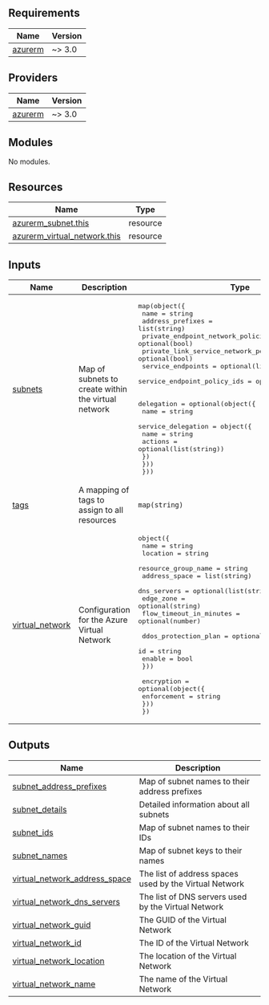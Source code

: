 <!-- BEGIN_TF_DOCS -->
## Requirements

| Name | Version |
|------|---------|
| <a name="requirement_azurerm"></a> [azurerm](#requirement\_azurerm) | ~> 3.0 |

## Providers

| Name | Version |
|------|---------|
| <a name="provider_azurerm"></a> [azurerm](#provider\_azurerm) | ~> 3.0 |

## Modules

No modules.

## Resources

| Name | Type |
|------|------|
| [azurerm_subnet.this](https://registry.terraform.io/providers/hashicorp/azurerm/latest/docs/resources/subnet) | resource |
| [azurerm_virtual_network.this](https://registry.terraform.io/providers/hashicorp/azurerm/latest/docs/resources/virtual_network) | resource |

## Inputs

| Name | Description | Type | Default | Required |
|------|-------------|------|---------|:--------:|
| <a name="input_subnets"></a> [subnets](#input\_subnets) | Map of subnets to create within the virtual network | <pre>map(object({<br/>    name                                          = string<br/>    address_prefixes                              = list(string)<br/>    private_endpoint_network_policies_enabled    = optional(bool)<br/>    private_link_service_network_policies_enabled = optional(bool)<br/>    service_endpoints                             = optional(list(string))<br/>    service_endpoint_policy_ids                   = optional(list(string))<br/><br/>    delegation = optional(object({<br/>      name = string<br/>      service_delegation = object({<br/>        name    = string<br/>        actions = optional(list(string))<br/>      })<br/>    }))<br/>  }))</pre> | `{}` | no |
| <a name="input_tags"></a> [tags](#input\_tags) | A mapping of tags to assign to all resources | `map(string)` | n/a | yes |
| <a name="input_virtual_network"></a> [virtual\_network](#input\_virtual\_network) | Configuration for the Azure Virtual Network | <pre>object({<br/>    name                    = string<br/>    location                = string<br/>    resource_group_name     = string<br/>    address_space           = list(string)<br/>    dns_servers             = optional(list(string))<br/>    edge_zone               = optional(string)<br/>    flow_timeout_in_minutes = optional(number)<br/><br/>    ddos_protection_plan = optional(object({<br/>      id     = string<br/>      enable = bool<br/>    }))<br/><br/>    encryption = optional(object({<br/>      enforcement = string<br/>    }))<br/>  })</pre> | n/a | yes |

## Outputs

| Name | Description |
|------|-------------|
| <a name="output_subnet_address_prefixes"></a> [subnet\_address\_prefixes](#output\_subnet\_address\_prefixes) | Map of subnet names to their address prefixes |
| <a name="output_subnet_details"></a> [subnet\_details](#output\_subnet\_details) | Detailed information about all subnets |
| <a name="output_subnet_ids"></a> [subnet\_ids](#output\_subnet\_ids) | Map of subnet names to their IDs |
| <a name="output_subnet_names"></a> [subnet\_names](#output\_subnet\_names) | Map of subnet keys to their names |
| <a name="output_virtual_network_address_space"></a> [virtual\_network\_address\_space](#output\_virtual\_network\_address\_space) | The list of address spaces used by the Virtual Network |
| <a name="output_virtual_network_dns_servers"></a> [virtual\_network\_dns\_servers](#output\_virtual\_network\_dns\_servers) | The list of DNS servers used by the Virtual Network |
| <a name="output_virtual_network_guid"></a> [virtual\_network\_guid](#output\_virtual\_network\_guid) | The GUID of the Virtual Network |
| <a name="output_virtual_network_id"></a> [virtual\_network\_id](#output\_virtual\_network\_id) | The ID of the Virtual Network |
| <a name="output_virtual_network_location"></a> [virtual\_network\_location](#output\_virtual\_network\_location) | The location of the Virtual Network |
| <a name="output_virtual_network_name"></a> [virtual\_network\_name](#output\_virtual\_network\_name) | The name of the Virtual Network |
<!-- END_TF_DOCS -->